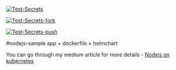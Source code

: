[![Test-Secrets](https://github.com/IssaDiallo/helm-node/actions/workflows/test.yaml/badge.svg)](https://github.com/IssaDiallo/helm-node/actions/workflows/test.yaml)

[![Test-Secrets-fork](https://github.com/IssaDiallo/helm-node/actions/workflows/test.yaml/badge.svg?event=fork)](https://github.com/IssaDiallo/helm-node/actions/workflows/test.yaml)

[![Test-Secrets-push](https://github.com/IssaDiallo/helm-node/actions/workflows/test.yaml/badge.svg?event=push)](https://github.com/IssaDiallo/helm-node/actions/workflows/test.yaml)

#nodejs-sample app + dockerfile + helmchart

You can go through my medium article for more details - [Nodejs on kubernetes](https://medium.com/@cloudegl/run-node-js-app-using-kubernetes-helm-bb87747785a)
